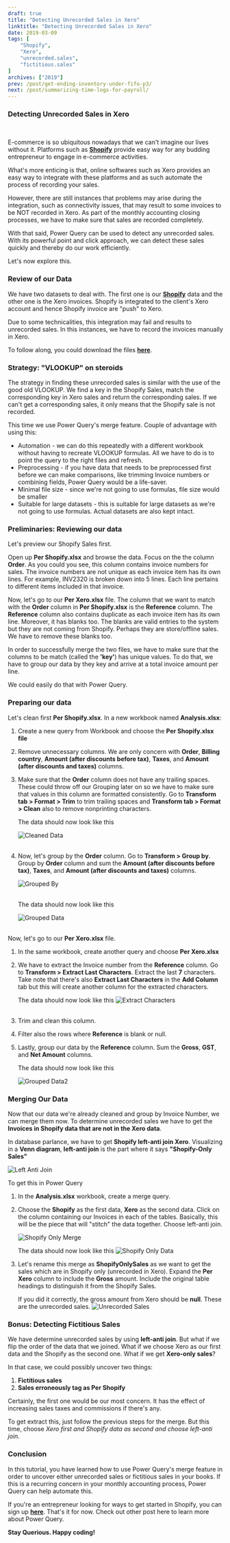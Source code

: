 ```yaml
---
draft: true
title: "Detecting Unrecorded Sales in Xero"
linktitle: "Detecting Unrecorded Sales in Xero"
date: 2019-03-09
tags: [
    "Shopify",
    "Xero",
    "unrecorded.sales",
    "fictitious.sales"
]
archives: ["2019"]
prev: /post/get-ending-inventory-under-fifo-p3/
next: /post/summarizing-time-logs-for-payroll/
---
```


### Detecting Unrecorded Sales in Xero
<br>

E-commerce is so ubiquitous nowadays that we can't imagine our lives without it. Platforms such as **[Shopify](https://www.shopify.com/?ref=kenjhim)** provide easy way for any budding entrepreneur to engage in e-commerce activities.

What's more enticing is that, online softwares such as Xero provides an easy way to integrate with these platforms and as such automate the process of recording your sales. 

However, there are still instances that problems may arise during the integration, such as connectivity issues, that may result to some invoices to be NOT recorded in Xero. As part of the monthly accounting closing processes, we have to make sure that sales are recorded completely.

With that said, Power Query can be used to detect any unrecorded sales. With its powerful point and click approach, we can detect these sales quickly and thereby do our work efficiently.

Let's now explore this.

### Review of our Data
We have two datasets to deal with. The first one is our **[Shopify](https://www.shopify.com/?ref=kenjhim)** data and the other one is the Xero invoices. Shopify is integrated to the client's Xero account and hence Shopify invoice are "push" to Xero. 

Due to some technicalities, this integration may fail and results to unrecorded sales. In this instances, we have to record the invoices manually in Xero.

To follow along, you could download the files **[here](https://github.com/PowerQueryforAccountants/Detecting-Unrecorded-Sales)**.

### Strategy: "VLOOKUP" on steroids
The strategy in finding these unrecorded sales is similar with the use of the good old VLOOKUP. We find a key in the Shopify Sales, match the corresponding key in Xero sales and return the corresponding sales. If we can't get a corresponding sales, it only means that the Shopify sale is not recorded.

This time we use Power Query's merge feature. Couple of advantage with using this:

* Automation - we can do this repeatedly with a different workbook without having to recreate VLOOKUP formulas. All we have to do is to point the query to the right files and refresh.
* Preprocessing - if you have data that needs to be preprocessed first before we can make comparisons, like trimming Invoice numbers or combining fields, Power Query would be a life-saver.
* Minimal file size - since we're not going to use formulas, file size would be smaller
* Suitable for large datasets - this is suitable for large datasets as we're not going to use formulas. Actual datasets are also kept intact.

### Preliminaries: Reviewing our data
Let's preview our Shopify Sales first.

Open up **Per Shopify.xlsx** and browse the data. Focus on the the column **Order**. As you could you see, this column contains invoice numbers for sales. The invoice numbers are not unique as each invoice item has its own lines. For example, INV2320 is broken down into 5 lines. Each line pertains to different items included in that invoice.

Now, let's go to our **Per Xero.xlsx** file. The column that we want to match with the **Order** column in **Per Shopify.xlsx** is the **Reference** column. The **Reference** column also contains duplicate as each invoice item has its own line. Moreover, it has blanks too. The blanks are valid entries to the system but they are not coming from Shopify. Perhaps they are store/offline sales. We have to remove these blanks too.

In order to successfully merge the two files, we have to make sure that the columns to be match (called the **'key'**) has unique values. To do that, we have to group our data by they key and arrive at a total invoice amount per line.

We could easily do that with Power Query.

### Preparing our data
Let's clean first **Per Shopify.xlsx**. In a new workbook named **Analysis.xlsx**:
1. Create a new query from Workbook and choose the **Per Shopify.xlsx file**

2. Remove unnecessary columns. We are only concern with **Order**, **Billing country**, **Amount (after discounts before tax)**, **Taxes**, and **Amount (after discounts and taxes)** columns.

3. Make sure that the **Order** column does not have any trailing spaces. These could throw off our Grouping later on so we have to make sure that values in this column are formatted consistently. Go to **Transform tab > Format > Trim** to trim trailing spaces and **Transform tab > Format > Clean** also to remove nonprinting characters.

    The data should now look like this

    ![Cleaned Data](/img/detecting-unrecorded-sales/cleaned_data.png)
    <br/>
    <br/>

4. Now, let's group by the **Order** column. Go to **Transform > Group by**. Group by **Order** column and sum the **Amount (after discounts before tax)**, **Taxes**, and **Amount (after discounts and taxes)** columns.

    ![Grouped By](/img/detecting-unrecorded-sales/grouped_by.png)
    <br/>
    <br/>

    The data should now look like this

    ![Grouped Data](/img/detecting-unrecorded-sales/grouped_data.png)
    <br/>
    <br/>
    


Now, let's go to our **Per Xero.xlsx** file.

1. In the same workbook, create another query and choose **Per Xero.xlsx**
2. We have to extract the Invoice number from the **Reference** column. Go to **Transform > Extract Last Characters**. Extract the last **7** characters.
    Take note that there's also **Extract Last Characters** in the **Add Column** tab but this will create another column for the extracted characters.

    The data should now look like this
    ![Extract Characters](/img/detecting-unrecorded-sales/extracted_chars.png)
    <br/>
    <br/>

3. Trim and clean this column.
4. Filter also the rows where **Reference** is blank or null.
5. Lastly, group our data by the **Reference** column. Sum the **Gross**, **GST**, and **Net Amount** columns.

    The data should now look like this

    ![Grouped Data2](/img/detecting-unrecorded-sales/grouped_data2.png)
    <br/>

### Merging Our Data
Now that our data we're already cleaned and group by Invoice Number, we can merge them now. To determine unrecorded sales we have to get the **Invoices in Shopify data that are not in the Xero data**. 

In database parlance, we have to get **Shopify left-anti join Xero**. Visualizing in a **Venn diagram**, **left-anti join** is the part where it says **"Shopify-Only Sales"**

![Left Anti Join](/img/detecting-unrecorded-sales/venn.png)

To get this in Power Query

1. In the **Analysis.xlsx** workbook, create a merge query.
2. Choose the **Shopify** as the first data, **Xero** as the second data. 
    Click on the column containing our Invoices in each of the tables. Basically, this will be the piece that will "stitch" the data together. Choose left-anti join.

    ![Shopify Only Merge](/img/detecting-unrecorded-sales/shopifyonlysalesmerge.PNG)
    <br/>

    The data should now look like this
    ![Shopify Only Data](/img/detecting-unrecorded-sales/shopifyonlysalesdata.PNG)
    <br/>

4. Let's rename this merge as **ShopifyOnlySales** as we want to get the sales which are in Shopify only (unrecorded in Xero). Expand the **Per Xero** column to include the **Gross** amount. Include the original table headings to distinguish it from the Shopify Sales.

    If you did it correctly, the gross amount from Xero should be **null**. These are the unrecorded sales.
    ![Unrecorded Sales](/img/detecting-unrecorded-sales/unrecorded_sales.png)
    
### Bonus: Detecting Fictitious Sales
We have determine unrecorded sales by using **left-anti join**. But what if we flip the order of the data that we joined. What if we choose Xero as our first data and the Shopify as the second one. What if we get **Xero-only sales**?

In that case, we could possibly uncover two things:

1. **Fictitious sales**
2. **Sales erroneously tag as Per Shopify**

Certainly, the first one would be our most concern. It has the effect of increasing sales taxes and commissions if there's any.

To get extract this, just follow the previous steps for the merge. But this time, choose *Xero first and Shopify data as second and choose left-anti join*.


### Conclusion
In this tutorial, you have learned how to use Power Query's merge feature in order to uncover either unrecorded sales or fictitious sales in your books. If this is a recurring concern in your monthly accounting process, Power Query can help automate this.

If you're an entrepreneur looking for ways to get started in Shopify, you can sign up **[here](https://www.shopify.com/?ref=kenjhim)**.
That's it for now. Check out other post here to learn more about Power Query.

**Stay Querious. Happy coding!**